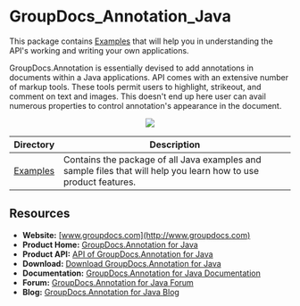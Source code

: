 # GroupDocs_Annotation_Java

This package contains [Examples](https://github.com/groupdocs-annotation/GroupDocs.Annotation-for-Java/tree/master/Examples) that will help you in understanding the API's working and writing your own applications.

GroupDocs.Annotation is essentially devised to add annotations in documents within a Java applications. API comes with an extensive number of markup tools. These tools permit users to highlight, strikeout, and comment on text and images. This doesn't end up here user can avail numerous properties to control annotation's appearance in the document.

<p align="center">

  <a title="Download complete GroupDocs.Annotation for Java source code" href="https://github.com/groupdocs-annotation/GroupDocs.Annotation-for-Java/archive/master.zip">
	<img src="https://raw.github.com/AsposeExamples/java-examples-dashboard/master/images/downloadZip-Button-Large.png" />
  </a>
</p>

Directory | Description
--------- | -----------
[Examples](https://github.com/groupdocs-annotation/GroupDocs.Annotation-for-Java/tree/master/Examples)  | Contains the package of all Java examples and sample files that will help you learn how to use product features. 
## Resources

+ **Website:** [www.groupdocs.com](http://www.groupdocs.com)
+ **Product Home:** [GroupDocs.Annotation for Java](#)
+ **Product API:** [API of GroupDocs.Annotation for Java](#)
+ **Download:** [Download GroupDocs.Annotation for Java](#)
+ **Documentation:** [GroupDocs.Annotation for Java Documentation](#)
+ **Forum:** [GroupDocs.Annotation for Java Forum](#)
+ **Blog:** [GroupDocs.Annotation for Java Blog](#)

